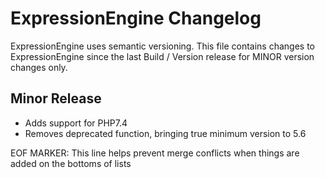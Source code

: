 # ExpressionEngine Changelog

ExpressionEngine uses semantic versioning. This file contains changes to ExpressionEngine since the last Build / Version release for MINOR version changes only.

## Minor Release

- Adds support for PHP7.4
- Removes deprecated function, bringing true minimum version to 5.6



EOF MARKER: This line helps prevent merge conflicts when things are
added on the bottoms of lists
